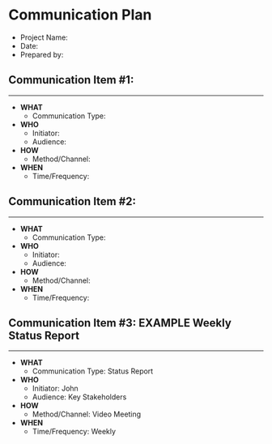 # Communication Plan
- Project Name: 
- Date: 
- Prepared by: 
## Communication Item #1:
---
- **WHAT**
	- Communication Type: 
- **WHO**
	- Initiator: 
	- Audience: 
- **HOW**
	- Method/Channel: 
- **WHEN**
	- Time/Frequency: 
## Communication Item #2:
---
- **WHAT**
	- Communication Type: 
- **WHO**
	- Initiator: 
	- Audience: 
- **HOW**
	- Method/Channel: 
- **WHEN**
	- Time/Frequency: 
## Communication Item #3: EXAMPLE Weekly Status Report
---
- **WHAT**
	- Communication Type: Status Report
- **WHO**
	- Initiator: John 
	- Audience: Key Stakeholders
- **HOW**
	- Method/Channel: Video Meeting 
- **WHEN**
	- Time/Frequency: Weekly
